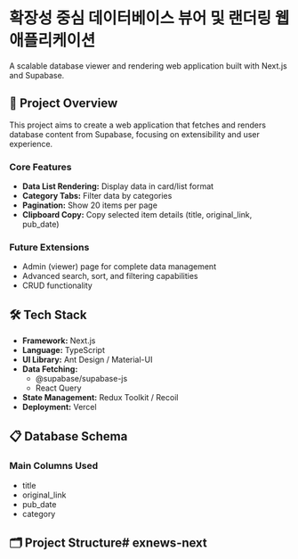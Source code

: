 # 확장성 중심 데이터베이스 뷰어 및 랜더링 웹 애플리케이션

A scalable database viewer and rendering web application built with Next.js and Supabase.

## 🎯 Project Overview

This project aims to create a web application that fetches and renders database content from Supabase, focusing on extensibility and user experience.

### Core Features

- **Data List Rendering:** Display data in card/list format
- **Category Tabs:** Filter data by categories
- **Pagination:** Show 20 items per page
- **Clipboard Copy:** Copy selected item details (title, original_link, pub_date)

### Future Extensions

- Admin (viewer) page for complete data management
- Advanced search, sort, and filtering capabilities
- CRUD functionality

## 🛠 Tech Stack

- **Framework:** Next.js
- **Language:** TypeScript
- **UI Library:** Ant Design / Material-UI
- **Data Fetching:** 
  - @supabase/supabase-js
  - React Query
- **State Management:** Redux Toolkit / Recoil
- **Deployment:** Vercel

## 📋 Database Schema

### Main Columns Used
- title
- original_link
- pub_date
- category

## 🗂 Project Structure#   e x n e w s - n e x t 
 
 